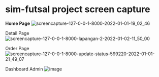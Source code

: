 # sim-futsal project screen capture

**Home Page**
![screencapture-127-0-0-1-8000-2022-01-01-19_02_46](https://user-images.githubusercontent.com/102964871/162564233-447342cb-432e-48a1-a189-97058d0b7912.png)

Detail Page
![screencapture-127-0-0-1-8000-lapangan-2-2022-01-02-11_50_00](https://user-images.githubusercontent.com/102964871/162564286-f21b539b-3ddc-423d-8d34-187b1c871de6.png)

Order Page
![screencapture-127-0-0-1-8000-update-status-599220-2022-01-01-21_49_07](https://user-images.githubusercontent.com/102964871/162564297-9f3378d6-0026-4c49-a7bf-35567224a138.png)

Dashboard Admin
![image](https://user-images.githubusercontent.com/102964871/166875522-3b4bd401-e82a-4bef-ab94-b47ca4845c91.png)
